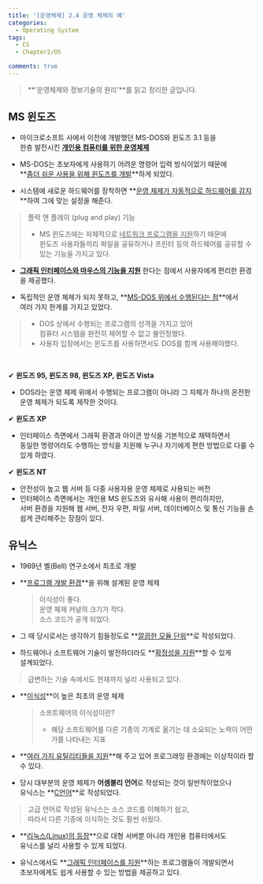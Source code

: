 ```yaml
---
title: '[운영체제] 2.4 운영 체제의 예'
categories:
  - Operating System
tags:
  - CS
  - Chapter2/OS

comments: true 
---
```


> **'운영체제와 정보기술의 원리'**를 읽고 정리한 글입니다.

## MS 윈도즈

- 마이크로소프트 사에서 이전에 개발했던 MS-DOS와 윈도즈 3.1 등을 <br>
한층 발전시킨 **<u>개인용 컴퓨터를 위한 운영체제</u>**

- MS-DOS는 초보자에게 사용하기 어려운 명령어 입력 방식이었기 때문에 <br>
**<u>좀더 쉬운 사용을 위해 윈도즈를 개발</u>**하게 되었다.

- 시스템에 새로운 하드웨어를 장착하면 **<u>운영 체제가 자동적으로 하드웨어를 감지</u>**하여 그에 맞는 설정을 해준다.
> 플럭 앤 플레이 (plug and play) 기능
> - MS 윈도즈에는 자체적으로 <u>네트워크 프로그램을 지원</u>하기 때문에 <br>
>   윈도즈 사용자들끼리 파일을 공유하거나 프린터 등의 하드웨어를 공유할 수 있는 기능을 가지고 있다.

- **<u>그래픽 인터페이스와 마우스의 기능을 지원</u>** 한다는 점에서 사용자에게 편리한 환경을 제공했다.

- 독립적인 운영 체제가 되지 못하고, **<u>MS-DOS 위에서 수행된다는 점</u>**에서 <br>
여러 가지 한계를 가지고 있었다.
> - DOS 상에서 수행되는 프로그램의 성격을 가지고 있어 <br>
> 컴퓨터 시스템을 완전히 제어할 수 없고 불안정했다.
> - 사용자 입장에서는 윈도즈를 사용하면서도 DOS를 함께 사용해야했다.

<br>

✔︎ **윈도즈 95, 윈도즈 98, 윈도즈 XP, 윈도즈 Vista**
- DOS라는 운영 체제 위에서 수행되는 프로그램이 아니라 그 자체가 하나의 온전한 운영 체제가 되도록 제작한 것이다.

✔︎ **윈도즈 XP**
- 인터페이스 측면에서 그래픽 환경과 아이콘 방식을 기본적으로 채택하면서 <br>
동일한 명령어라도 수행하는 방식을 지원해 누구나 자기에게 편한 방법으로 다룰 수 있게 하였다.

✔︎ **윈도즈 NT**
- 안전성이 높고 웹 서버 등 다중 사용자용 운영 체제로 사용되는 버전
- 인터페이스 측면에서는 개인용 MS 윈도즈와 유사해 사용이 편리하지만, <br>
  서버 환경을 지원해 웹 서버, 전자 우편, 파일 서버, 데이터베이스 및 통신 기능을 손쉽게 관리해주는 장점이 있다.


## 유닉스

- 1969년 벨(Bell) 연구소에서 최초로 개발 <br>

- **<u>프로그램 개발 환경</u>**을 위해 설계된 운영 체제

  > 이식성이 좋다. <br>
  > 운영 체제 커널의 크기가 작다. <br>
  > 소스 코드가 공개 되었다. <br>

- 그 때 당시로서는 생각하기 힘들정도로 **<u>깔끔한 모듈 단위</u>**로 작성되었다. <br>

- 하드웨어나 소프트웨어 기술이 발전하더라도 **<u>확정성을 지원</u>**할 수 있게 <br>
설계되었다.
> 급변하는 기술 속에서도 현재까지 널리 사용되고 있다.

- **<u>이식성</u>**이 높은 최초의 운영 체제

  > 소프트웨어의 이식성이란?
  > - 해당 소프트웨어를 다른 기종의 기계로 옮기는 데 소요되는 노력이 어떤가를 나타내는 지표

- **<u>여러 가지 유틸리티들을 지원</u>**해 주고 있어 프로그래밍 환경에는 이상적이라 할 수 있다.


- 당시 대부분의 운영 체제가 **어셈블리 언어**로 작성되는 것이 일반적이었으나 <br>
유닉스는 **<u>C언어</u>**로 작성되었다.
> 고급 언어로 작성된 유닉스는 소스 코드를 이해하기 쉽고, <br>
> 따라서 다른 기종에 이식하는 것도 훨씬 쉬웠다.

  
- **<u>리눅스(Linux)의 등장</u>**으로 대형 서버뿐 아니라 개인용 컴퓨터에서도 <br>
유닉스를 널리 사용할 수 있게 되었다.


- 유닉스에서도 **<u>그래픽 인터페이스를 지원</u>**하는 프로그램들이 개발되면서 <br>
초보자에게도 쉽게 사용할 수 있는 방법을 제공하고 있다.













